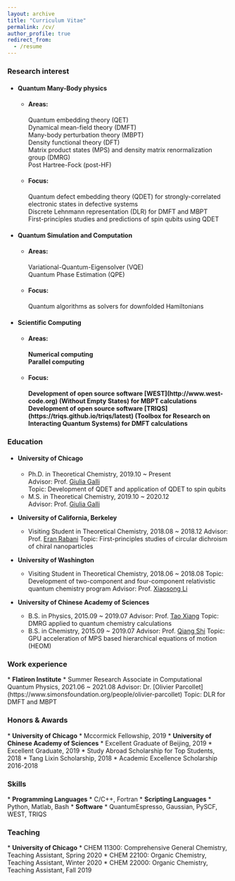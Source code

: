 ```yaml
---
layout: archive
title: "Curriculum Vitae"
permalink: /cv/
author_profile: true
redirect_from:
  - /resume
---
```


<!-- {% include base_path %}

[<span style="color:navy">[Download CV]</span>](http://sekwonlee.github.io/files/cv.pdf) -->

<h3> Research interest </h3> 

* <h4>Quantum Many-Body physics</h4>

  * <h4>Areas:</h4>
    Quantum embedding theory (QET) </br>
    Dynamical mean-field theory (DMFT) </br>
    Many-body perturbation theory (MBPT) </br>
    Density functional theory (DFT) </br>
    Matrix product states (MPS) and density matrix renormalization group (DMRG) </br>
    Post Hartree-Fock (post-HF)
    
  * <h4>Focus:</h4> 
    Quantum defect embedding theory (QDET) for strongly-correlated electronic states in defective systems </br>
    Discrete Lehnmann representation (DLR) for DMFT and MBPT </br>
    First-principles studies and predictions of spin qubits using QDET
    
* <h4>Quantum Simulation and Computation </h4>

  * <h4>Areas:</h4> 
    Variational-Quantum-Eigensolver (VQE) </br>
    Quantum Phase Estimation (QPE) </br>
    
  * <h4>Focus:</h4> 
    Quantum algorithms as solvers for downfolded Hamiltonians
    
* <h4>Scientific Computing</b>

  * <h4>Areas:</h4> 
    Numerical computing </br>
    Parallel computing
  * <h4>Focus:</h4> 
    Development of open source software [WEST](http://www.west-code.org) (Without Empty States) for MBPT calculations </br>
    Development of open source software [TRIQS](https://triqs.github.io/triqs/latest) (Toolbox for Research on Interacting Quantum Systems) for DMFT calculations

<h3> Education </h3>

* <h4>University of Chicago</h4>

  * Ph.D. in Theoretical Chemistry, 2019.10 ~ Present </br>
  Advisor: Prof. [Giulia Galli](https://galligroup.uchicago.edu/People/galli.php) </br>
  Topic: Development of QDET and application of QDET to spin qubits
  * M.S. in Theoretical Chemistry, 2019.10 ~ 2020.12 </br>
  Advisor: Prof. [Giulia Galli](https://galligroup.uchicago.edu/People/galli.php) </br>
  
* <b>University of California, Berkeley</b> 
  * Visiting Student in Theoretical Chemistry,  2018.08 ~ 2018.12
  Advisor: Prof. [Eran Rabani](http://www.cchem.berkeley.edu/ergrp/#/eran)
  Topic: First-principles studies of circular dichroism of chiral nanoparticles
* <b>University of Washington</b>
  * Visiting Student in Theoretical Chemistry,  2018.06 ~ 2018.08
  Topic: Development of two-component and four-component relativistic quantum chemistry program
  Advisor: Prof. [Xiaosong Li](https://chem.washington.edu/people/xiaosong-li)
* <b>University of Chinese Academy of Sciences</b>
  * B.S. in Physics, 2015.09 ~ 2019.07
  Advisor: Prof. [Tao Xiang](http://txiang.iphy.ac.cn)
  Topic: DMRG applied to quantum chemistry calculations
  * B.S. in Chemistry, 2015.09 ~ 2019.07
  Advisor: Prof. [Qiang Shi](https://www.researchgate.net/profile/Qiang-Shi-5)
  Topic: GPU acceleration of MPS based hierarchical equations of motion (HEOM) 
   
<h3> Work experience </h3>
* <b>Flatiron Institute</b>
  * Summer Research Associate in Computational Quantum Physics,  2021.06 ~ 2021.08
  Advisor: Dr. [Olivier Parcollet](https://www.simonsfoundation.org/people/olivier-parcollet)
  Topic: DLR for DMFT and MBPT

<h3> Honors & Awards </h3>
* <b>University of Chicago</b>
  * Mccormick Fellowship, 2019
* <b>University of Chinese Academy of Sciences</b>
  * Excellent Graduate of Beijing, 2019
  * Excellent Graduate, 2019
  * Study Abroad Scholarship for Top Students, 2018
  * Tang Lixin Scholarship, 2018
  * Academic Excellence Scholarship 2016-2018


<!-- * <b>2021 Microsoft Research PhD Fellowship</b>, 2021~2023 -->

<!-- Publications
======
  <ul>{% for post in site.publications reversed %}
    {% include archive-single-cv.html %}
  {% endfor %}</ul> -->

<h3> Skills </h3>
* <b>Programming Languages</b>
  * C/C++, Fortran
* <b>Scripting Languages</b>
  * Python, Matlab, Bash
* <b>Software</b>
  * QuantumEspresso, Gaussian, PySCF, WEST, TRIQS

<h3> Teaching </h3>
* <b>University of Chicago</b> 
  * CHEM 11300: Comprehensive General Chemistry, Teaching Assistant, Spring 2020
  * CHEM 22100: Organic Chemistry, Teaching Assistant, Winter 2020
  * CHEM 22000: Organic Chemistry, Teaching Assistant, Fall 2019
